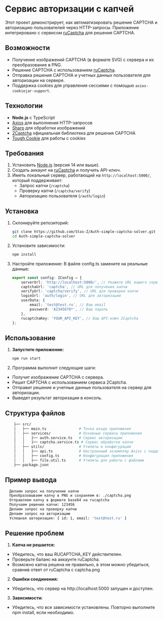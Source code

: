 # Сервис авторизации с капчей

Этот проект демонстрирует, как автоматизировать решение CAPTCHA и авторизацию пользователей через HTTP-запросы. Приложение интегрировано с сервисом [ruCaptcha](https://rucaptcha.com/) для решения CAPTCHA.


## Возможности

-   Получение изображений CAPTCHA (в формате SVG) с сервера и их преобразование в PNG.
-   Решение CAPTCHA с использованием [ruCaptcha](https://rucaptcha.com/).
-   Отправка решения CAPTCHA и учетных данных пользователя для авторизации на сервере.
-   Поддержка cookies для управления сессиями с помощью `axios-cookiejar-support`.


## Технологии

-   **Node.js** с TypeScript
-   [Axios](https://axios-http.com/) для выполнения HTTP-запросов
-   [Sharp](https://sharp.pixelplumbing.com/) для обработки изображений
-   [2Captcha](https://2captcha.com/) официальная библиотека для решения CAPTCHA
-   [Tough Cookie](https://github.com/salesforce/tough-cookie) для работы с cookies


## Требования

1. Установить [Node.js](https://nodejs.org/) (версия 14 или выше).
2. Создать аккаунт на [ruCaptcha](https://rucaptcha.com/) и получить API-ключ.
3. Иметь локальный сервер, работающий на `http://localhost:5000/`, который поддерживает:
    - Запрос капчи (`/captcha`)
    - Проверку капчи (`/captcha/verify`)
    - Авторизацию пользователя (`/auth/login`)


## Установка

1. Склонируйте репозиторий:
    ```bash
    git clone https://github.com/Stas-Z/Auth-simple-captcha-solver.git
    cd Auth-simple-captcha-solver
    ```
2. Установите зависимости:
    ```bash
    npm install
    ```
3. Настройте приложение: В файле config.ts замените на реальные данные:
    ```typescript
    export const config: IConfig = {
        serverUrl: 'http://localhost:5000/', // Укажите URL вашего сервера
        captchaUrl: 'captcha', // URL для получения капчи
        verifyUrl: 'captcha/verify', // URL для проверки капчи
        loginUrl: 'auth/login', // URL для авторизации
        userData: {
            email: 'test@test.ru', // Ваш email
            password: 'A2345678*', // Ваш пароль
        },
        rucaptchaKey: 'YOUR_API_KEY', // Ваш API-ключ 2Captcha
    };
    ```


## Использование

1. **Запустите приложение:**
    ```bash
    npm run start
    ```
2. Программа выполнит следующие шаги:

-   Получит изображение CAPTCHA с сервера.
-   Решит CAPTCHA с использованием сервиса 2Captcha.
-   Отправит решение и учетные данные пользователя на сервер для авторизации.
-   Выведет результат авторизации в консоль.


## Структура файлов

```bash
    ├── src/
    │   ├── main.ts               # Точка входа приложения
    │   ├── services/             # Основные сервисы приложения
    │   │   ├── auth.service.ts   # Сервис авторизации
    │   │   ├── captcha.service.ts # Сервис обработки капчи
    │   ├── utils/                # Утилиты и конфигурации
    │   │   ├── api.ts            # Настроенный экземпляр Axios с поддержкой cookies
    │   │   ├── config.ts         # Конфигурация приложения
    │   │   ├── file.util.ts      # Утилиты для работы с файлами
    ├── package.json
```


## Пример вывода

```bash
  Делаем запрос на получение капчи
  Преобразовываем капчу в PNG и сохраняем в: ./captcha.png
  Отправляем капчу в формате base64 на rucaptcha
  Получаем решение капчи: 123456
  Делаем запрос на проверку капчи
  Делаем запрос на авторизацию
  Успешная авторизация: { id: 1, email: 'test@test.ru' }
```


## Решение проблем

1. **Капча не решается:**

-   Убедитесь, что ваш RUCAPTCHA_KEY действителен.
-   Проверьте баланс на аккаунте ruCaptcha.
-   Возможно капча решена не правильно, в этом можно убедиться, сравнив ответ от ruCaptcha с captcha.png

2. **Ошибки соединения:**

-   Убедитесь, что сервер на http://localhost:5000 запущен и доступен.

3. **Зависимости:**

-   Убедитесь, что все зависимости установлены. Повторно выполните npm install, если необходимо.

